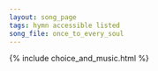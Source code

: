 ```yaml
---
layout: song_page
tags: hymn accessible listed
song_file: once_to_every_soul
---
```


{% include choice_and_music.html %}
